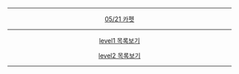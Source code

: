 <hr>
<p align="center"><a href = "https://github.com/Sword-Is-Cat/Programmers_JAVA/blob/master/Programmers_JAVA/src/level2/ex%EC%B9%B4%ED%8E%AB/Solution.java"> 05/21 카펫 </a></p>
<hr>
<p align="center"><a href = "https://github.com/Sword-Is-Cat/Programmers_JAVA/tree/master/Programmers_JAVA/src/level1"> level1 목록보기 </a></p>
<p align="center"><a href = "https://github.com/Sword-Is-Cat/Programmers_JAVA/tree/master/Programmers_JAVA/src/level2"> level2 목록보기 </a></p>
<hr>
